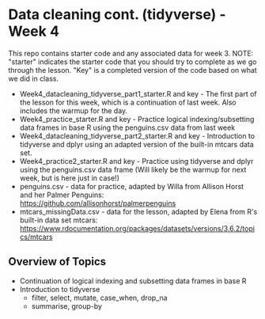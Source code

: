 # Data cleaning cont. (tidyverse) - Week 4
This repo contains starter code and any associated data for week 3. NOTE: "starter"  indicates the starter code that you should try to complete as we go through the lesson. "Key" is a completed version of the code based on what we did in class. 

* Week4_datacleaning_tidyverse_part1_starter.R and key - The first part of the lesson for this week, which is a continuation of last week. Also includes the warmup for the day.
* Week4_practice_starter.R and key - Practice logical indexing/subsetting data frames in base R using the penguins.csv data from last week
* Week4_datacleaning_tidyverse_part2_starter.R and key - Introduction to tidyverse and dplyr using an adapted version of the built-in mtcars data set.
* Week4_practice2_starter.R and key - Practice using tidyverse and dplyr using the penguins.csv data frame (Will likely be the warmup for next week, but is here just in case!)
* penguins.csv - data for practice, adapted by Willa from Allison Horst and her Palmer Penguins: https://github.com/allisonhorst/palmerpenguins
* mtcars_missingData.csv - data for the lesson, adapted by Elena from R's built-in data set mtcars: https://www.rdocumentation.org/packages/datasets/versions/3.6.2/topics/mtcars


## Overview of Topics
* Continuation of logical indexing and subsetting data frames in base R
* Introduction to tidyverse
  * filter, select, mutate, case_when, drop_na
  * summarise, group-by
